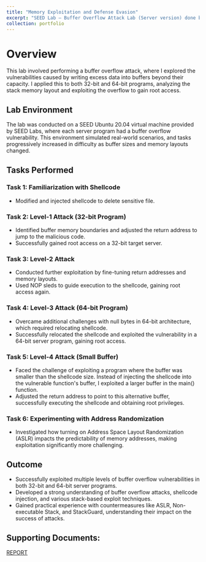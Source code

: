 ```yaml
---
title: "Memory Exploitation and Defense Evasion"
excerpt: "SEED Lab – Buffer Overflow Attack Lab (Server version) done by Hoang Nguyen <br/>"
collection: portfolio
---
```


# Overview

This lab involved performing a buffer overflow attack, where I explored the vulnerabilities caused by writing excess data into buffers beyond their capacity. I applied this to both 32-bit and 64-bit programs, analyzing the stack memory layout and exploiting the overflow to gain root access.

## Lab Environment

The lab was conducted on a SEED Ubuntu 20.04 virtual machine provided by SEED Labs, where each server program had a buffer overflow vulnerability. This environment simulated real-world scenarios, and tasks progressively increased in difficulty as buffer sizes and memory layouts changed.

## Tasks Performed

### Task 1: Familiarization with Shellcode

- Modified and injected shellcode to delete sensitive file.

### Task 2: Level-1 Attack (32-bit Program)

- Identified buffer memory boundaries and adjusted the return address to jump to the malicious code.
- Successfully gained root access on a 32-bit target server.

### Task 3: Level-2 Attack

- Conducted further exploitation by fine-tuning return addresses and memory layouts.
- Used NOP sleds to guide execution to the shellcode, gaining root access again.

### Task 4: Level-3 Attack (64-bit Program)

- Overcame additional challenges with null bytes in 64-bit architecture, which required relocating shellcode.
- Successfully relocated the shellcode and exploited the vulnerability in a 64-bit server program, gaining root access.

### Task 5: Level-4 Attack (Small Buffer)

- Faced the challenge of exploiting a program where the buffer was smaller than the shellcode size. Instead of injecting the shellcode into the vulnerable function's buffer, I exploited a larger buffer in the main() function.
- Adjusted the return address to point to this alternative buffer, successfully executing the shellcode and obtaining root privileges.

### Task 6: Experimenting with Address Randomization

- Investigated how turning on Address Space Layout Randomization (ASLR) impacts the predictability of memory addresses, making exploitation significantly more challenging.

## Outcome

- Successfully exploited multiple levels of buffer overflow vulnerabilities in both 32-bit and 64-bit server programs.
- Developed a strong understanding of buffer overflow attacks, shellcode injection, and various stack-based exploit techniques.
- Gained practical experience with countermeasures like ASLR, Non-executable Stack, and StackGuard, understanding their impact on the success of attacks.

## Supporting Documents:

[REPORT](https://hoangnguyen2809.github.io/posts/2024/07/blog-post-5/)
